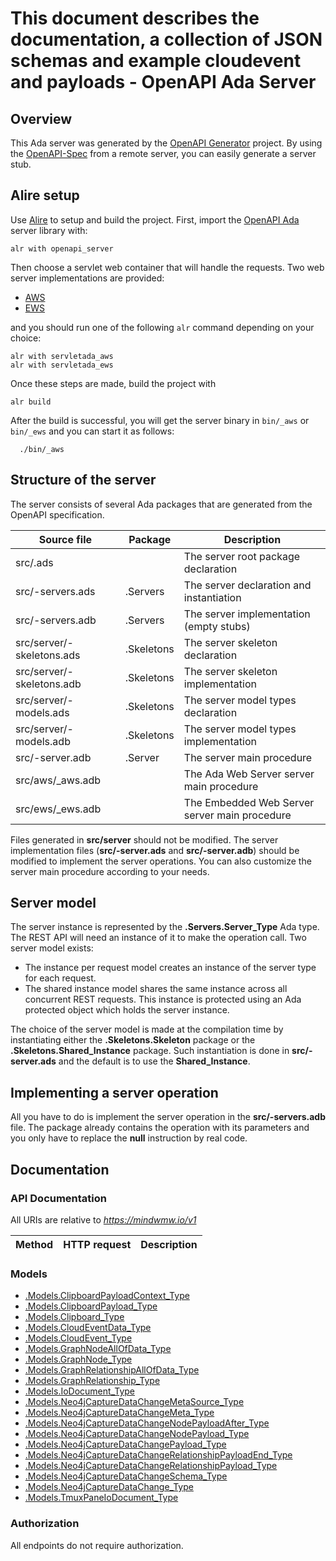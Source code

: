 # This document describes the documentation, a collection of JSON schemas and example cloudevent and payloads - OpenAPI Ada Server

## Overview

This Ada server was generated by the [OpenAPI Generator](https://openapi-generator.tech) project.
By using the [OpenAPI-Spec](https://github.com/OAI/OpenAPI-Specification) from a remote server,
you can easily generate a server stub.

## Alire setup

Use [Alire](https://github.com/alire-project/alire) to setup and build the project.
First, import the [OpenAPI Ada](https://gitlab.com/stcarrez/openapi-ada) server library with:

```shell
alr with openapi_server
```

Then choose a servlet web container that will handle the requests.
Two web server implementations are provided:

* [AWS](https://github.com/AdaCore/aws)
* [EWS](https://github.com/simonjwright/ews)

and you should run one of the following `alr` command depending on your choice:

```
alr with servletada_aws
alr with servletada_ews
```

Once these steps are made, build the project with

```
alr build
```

After the build is successful, you will get the server binary
in `bin/_aws` or `bin/_ews` and you can start it as follows:

```shell
  ./bin/_aws
```

## Structure of the server

The server consists of several Ada packages that are generated from
the OpenAPI specification.

Source file | Package | Description
------------ | ------------- | -------------
src/.ads||The server root package declaration
src/-servers.ads|.Servers|The server declaration and instantiation
src/-servers.adb|.Servers|The server implementation (empty stubs)
src/server/-skeletons.ads|.Skeletons|The server skeleton declaration
src/server/-skeletons.adb|.Skeletons|The server skeleton implementation
src/server/-models.ads|.Skeletons|The server model types declaration
src/server/-models.adb|.Skeletons|The server model types implementation
src/-server.adb|.Server|The server main procedure
src/aws/_aws.adb||The Ada Web Server server main procedure
src/ews/_ews.adb||The Embedded Web Server server main procedure

Files generated in **src/server** should not be modified.  The server implementation
files (**src/-server.ads** and **src/-server.adb**) should
be modified to implement the server operations.  You can also customize the server
main procedure according to your needs.

## Server model

The server instance is represented by the **.Servers.Server_Type** Ada type.
The REST API will need an instance of it to make the operation call.  Two server model
exists:

- The instance per request model creates an instance of the server type for each request.
- The shared instance model shares the same instance across all concurrent REST requests.  This instance is protected using an Ada protected object which holds the server instance.

The choice of the server model is made at the compilation time by instantiating either
the **.Skeletons.Skeleton** package or the **.Skeletons.Shared_Instance**
package.  Such instantiation is done in **src/-server.ads** and the default
is to use the **Shared_Instance**.

## Implementing a server operation

All you have to do is implement the server operation in the **src/-servers.adb** file.
The package already contains the operation with its parameters and you only have to replace
the **null** instruction by real code.

## Documentation

### API Documentation

All URIs are relative to *https://mindwmw.io/v1*

Method | HTTP request | Description
------------- | ------------- | -------------


### Models

 - [.Models.ClipboardPayloadContext_Type](ClipboardPayloadContext_Type.md)
 - [.Models.ClipboardPayload_Type](ClipboardPayload_Type.md)
 - [.Models.Clipboard_Type](Clipboard_Type.md)
 - [.Models.CloudEventData_Type](CloudEventData_Type.md)
 - [.Models.CloudEvent_Type](CloudEvent_Type.md)
 - [.Models.GraphNodeAllOfData_Type](GraphNodeAllOfData_Type.md)
 - [.Models.GraphNode_Type](GraphNode_Type.md)
 - [.Models.GraphRelationshipAllOfData_Type](GraphRelationshipAllOfData_Type.md)
 - [.Models.GraphRelationship_Type](GraphRelationship_Type.md)
 - [.Models.IoDocument_Type](IoDocument_Type.md)
 - [.Models.Neo4jCaptureDataChangeMetaSource_Type](Neo4jCaptureDataChangeMetaSource_Type.md)
 - [.Models.Neo4jCaptureDataChangeMeta_Type](Neo4jCaptureDataChangeMeta_Type.md)
 - [.Models.Neo4jCaptureDataChangeNodePayloadAfter_Type](Neo4jCaptureDataChangeNodePayloadAfter_Type.md)
 - [.Models.Neo4jCaptureDataChangeNodePayload_Type](Neo4jCaptureDataChangeNodePayload_Type.md)
 - [.Models.Neo4jCaptureDataChangePayload_Type](Neo4jCaptureDataChangePayload_Type.md)
 - [.Models.Neo4jCaptureDataChangeRelationshipPayloadEnd_Type](Neo4jCaptureDataChangeRelationshipPayloadEnd_Type.md)
 - [.Models.Neo4jCaptureDataChangeRelationshipPayload_Type](Neo4jCaptureDataChangeRelationshipPayload_Type.md)
 - [.Models.Neo4jCaptureDataChangeSchema_Type](Neo4jCaptureDataChangeSchema_Type.md)
 - [.Models.Neo4jCaptureDataChange_Type](Neo4jCaptureDataChange_Type.md)
 - [.Models.TmuxPaneIoDocument_Type](TmuxPaneIoDocument_Type.md)


### Authorization

 All endpoints do not require authorization.

